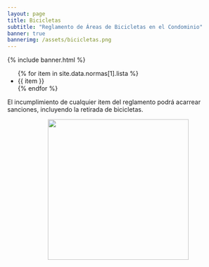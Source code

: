 ```yaml
---
layout: page
title: Bicicletas
subtitle: "Reglamento de Áreas de Bicicletas en el Condominio"
banner: true
bannerimg: /assets/bicicletas.png
---
```


{% include banner.html %}


<ul class="font-karla list-group list-group-numbered">
	{% for item in site.data.normas[1].lista %}
		<li class="list-group-item list-group-item-warning mb-2 shadow">{{ item }}</li>
	{% endfor %}
</ul>

<div class="alert alert-danger shadow mt-2"><i class="fas fa-exclamation-triangle"></i> El incumplimiento de cualquier item del reglamento podrá acarrear sanciones, incluyendo la retirada de bicicletas.</div>

<p align="center">
<img src="{{ '/assets/responsabilidad_bicicletas.png' | relative_url }}" height="320">
</p>